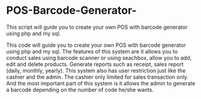 # POS-Barcode-Generator-
This script will guide you to create your own POS with barcode generator using php and my sql. 


This code will guide you to create your own POS with barcode generator using php and my sql. The features of this system are it allows you to conduct sales using barcode scanner or using seachbox, allow you to add, edit and delete products. Generate reports such as receipt, sales report (daily, monthly, yearly). This system also has user restriction just like the cashier and the admin. The cashier only limited for sales transaction only. And the most important part of this system is it allows the admin to generate a barcode depending on the number of code he/she wants. 

